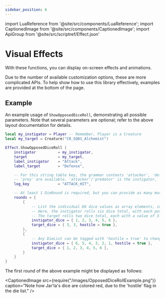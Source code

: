 ```yaml
---
sidebar_position: 6
---
```


import LuaReference from '@site/src/components/LuaReference';
import CaptionedImage from '@site/src/components/CaptionedImage';
import ApiGroup from '@site/src/scriptref/Effect.json'

# Visual Effects

With these functions, you can display on-screen effects and animations.

Due to the number of available customization options, these are more complicated APIs. To help show how to use this library effectively, examples are provided at the bottom of the page.

<LuaReference group={ApiGroup} />

## Example

An example usage of `ShowOpposedDiceRoll`, demonstrating all possible parameters. Note that several parameters are optional; refer to the above layout documentation for details.

```lua
local my_instigator = Player -- Remember, Player is a Creature
local my_target = Creature("CR_SQ01_Alchemist")

Effect.ShowOpposedDiceRoll {
    instigator          = my_instigator,
    target              = my_target,
    label_instigator    = "Attack",
    label_target        = "Defense",

    -- For this string table key, the grammar contexts 'attacker', 'defender', 'predator' and
    -- 'prey' are available. 'attacker'/'predator' is the instigator, 'defender'/'prey' the target.
    log_key             = "ATTACK_HIT",

    -- At least 1 DieRound is required, but you can provide as many more as you want.
    rounds = {
        {
            -- List the individual D6 dice values as array elements, in the order they should be shown.
            -- Here, the instigator rolls six dice total, with each possible die face from 1 to 6.
            -- The target rolls two dice total, each with a value of 3.
            instigator_dice = { 1, 2, 3, 4, 5, 6 },
            target_dice = { 3, 3, hostile = true },
        },
        {
            -- Any DieList can be tagged with 'hostile = true' to change the die face colors.
            instigator_dice = { 6, 5, 4, 3, 2, 1, hostile = true },
            target_dice = { 1, 2, 3, 4, 5, 6 },
        }
    }
}
```

The first round of the above example might be displayed as follows:

<CaptionedImage
    src={require("/images/OpposedDiceRollExample.png")}
    caption="Note how Jar'la's dice are colored red, due to the 'hostile' flag in the die list." />
